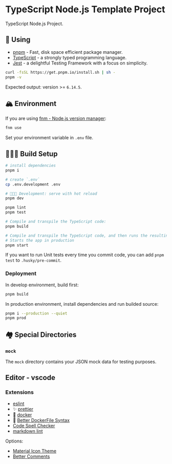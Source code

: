 # TypeScript Node.js Template Project

TypeScript Node.js Project.

## 🌠 Using

- [pnpm](https://pnpm.io/) - Fast, disk space efficient package manager.
- [TypeScript](https://www.typescriptlang.org/) - a strongly typed programming language.
- [Jest](https://jestjs.io/) - a delightful Testing Framework with a focus on simplicity.

```sh
curl -fsSL https://get.pnpm.io/install.sh | sh -
pnpm -v
```

Expected output: version >= `6.14.5`.

## 🏔️ Environment

If you are using [fnm - Node.js version manager](https://github.com/Schniz/fnm):

```sh
fnm use
```

Set your environment variable in `.env` file.

## 🧑🏿‍💻 Build Setup

```sh
# install dependencies
pnpm i

# create `.env`
cp .env.development .env

# 🧑🏿‍💻 Development: serve with hot reload
pnpm dev

pnpm lint
pnpm test

# Compile and transpile the TypeScript code:
pnpm build

# Compile and transpile the TypeScript code, and then runs the resulting `.js` application:
# Starts the app in production
pnpm start
```

If you want to run Unit tests every time you commit code, you can add `pnpm test` to `.husky/pre-commit`.

### Deployment

In develop environment, build first:

```sh
pnpm build
```

In production environment, install dependencies and run builded source:

```sh
pnpm i --production --quiet
pnpm prod
```

## 🏘️ Special Directories

### `mock`

The `mock` directory contains your JSON mock data for testing purposes.

## Editor - vscode

### Extensions

- [eslint](https://marketplace.visualstudio.com/items?itemName=dbaeumer.vscode-eslint)
- ✨ [prettier](https://marketplace.visualstudio.com/items?itemName=esbenp.prettier-vscode)
- 🐋 [docker](https://marketplace.visualstudio.com/items?itemName=ms-azuretools.vscode-docker)
- 🐋 [Better DockerFile Syntax](https://marketplace.visualstudio.com/items?itemName=jeff-hykin.better-dockerfile-syntax)
- [Code Spell Checker](https://marketplace.visualstudio.com/items?itemName=streetsidesoftware.code-spell-checker)
- [markdown lint](https://marketplace.visualstudio.com/items?itemName=DavidAnson.vscode-markdownlint)

Options:

- [Material Icon Theme](https://marketplace.visualstudio.com/items?itemName=PKief.material-icon-theme)
- [Better Comments](https://marketplace.visualstudio.com/items?itemName=aaron-bond.better-comments)
